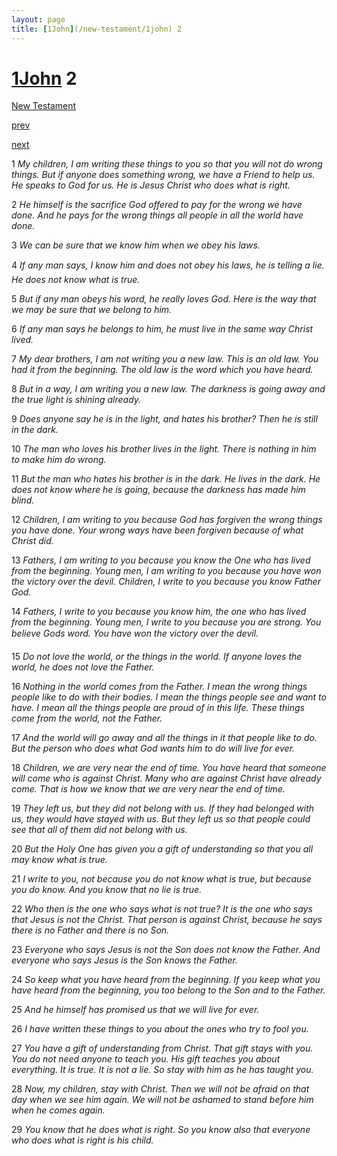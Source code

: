 ```yaml
---
layout: page
title: [1John](/new-testament/1john) 2
---
```


# [1John](/new-testament/1john) 2

[New Testament](/new-testament)


[prev](/new-testament/1john/1john-1.html)


[next](/new-testament/1john/1john-3.html)

1 _My children, I am writing these things to you so that you will not do wrong things. But if anyone does something wrong, we have a Friend to help us. He speaks to God for us. He is Jesus Christ who does what is right._

2 _He himself is the sacrifice God offered to pay for the wrong we have done. And he pays for the wrong things all people in all the world have done._

3 _We can be sure that we know him when we obey his laws._

4 _If any man says, I know him and does not obey his laws, he is telling a lie. He does not know what is true._

5 _But if any man obeys his word, he really loves God. Here is the way that we may be sure that we belong to him._

6 _If any man says he belongs to him, he must live in the same way Christ lived._

7 _My dear brothers, I am not writing you a new law. This is an old law. You had it from the beginning. The old law is the word which you have heard._

8 _But in a way, I am writing you a new law. The darkness is going away and the true light is shining already._

9 _Does anyone say he is in the light, and hates his brother? Then he is still in the dark._

10 _The man who loves his brother lives in the light. There is nothing in him to make him do wrong._

11 _But the man who hates his brother is in the dark. He lives in the dark. He does not know where he is going, because the darkness has made him blind._

12 _Children, I am writing to you because God has forgiven the wrong things you have done.  Your wrong ways have been forgiven because of what Christ did._

13 _Fathers, I am writing to you because you know the One who has lived from the beginning. Young men, I am writing to you because you have won the victory over the devil. Children, I write to you because you know Father God._

14 _Fathers, I write to you because you know him, the one who has lived from the beginning.  Young men, I write to you because you are strong. You believe Gods word. You have won the victory over the devil._

15 _Do not love the world, or the things in the world. If anyone loves the world, he does not love the Father._

16 _Nothing in the world comes from the Father. I mean the wrong things people like to do with their bodies. I mean the things people see and want to have. I mean all the things people are proud of in this life. These things come from the world, not the Father._

17 _And the world will go away and all the things in it that people like to do. But the person who does what God wants him to do will live for ever._

18 _Children, we are very near the end of time. You have heard that someone will come who is against Christ. Many who are against Christ have already come. That is how we know that we are very near the end of time._

19 _They left us, but they did not belong with us. If they had belonged with us, they would have stayed with us. But they left us so that people could see that all of them did not belong with us._

20 _But the Holy One has given you a gift of understanding so that you all may know what is true._

21 _I write to you, not because you do not know what is true, but because you do know. And you know that no lie is true._

22 _Who then is the one who says what is not true? It is the one who says that Jesus is not the Christ. That person is against Christ, because he says there is no Father and there is no Son._

23 _Everyone who says Jesus is not the Son does not know the Father. And everyone who says Jesus is the Son knows the Father._

24 _So keep what you have heard from the beginning. If you keep what you have heard from the beginning, you too belong to the Son and to the Father._

25 _And he himself has promised us that we will live for ever._

26 _I have written these things to you about the ones who try to fool you._

27 _You have a gift of understanding from Christ. That gift stays with you. You do not need anyone to teach you. His gift teaches you about everything. It is true. It is not a lie. So stay with him as he has taught you._

28 _Now, my children, stay with Christ. Then we will not be afraid on that day when we see him again. We will not be ashamed to stand before him when he comes again._

29 _You know that he does what is right. So you know also that everyone who does what is right is his child._

